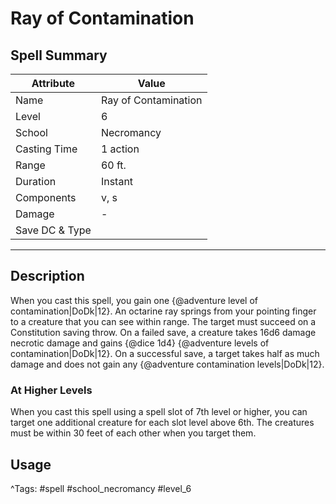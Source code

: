 # Ray of Contamination

## Spell Summary

| Attribute        | Value                  |
|------------------|------------------------|
| Name             | Ray of Contamination                 |
| Level            | 6                |
| School           | Necromancy          |
| Casting Time     | 1 action              |
| Range            | 60 ft.            |
| Duration         | Instant             |
| Components       | v, s             |
| Damage           | -               |
| Save DC & Type   |              |

---

## Description

When you cast this spell, you gain one {@adventure level of contamination|DoDk|12}. An octarine ray springs from your pointing finger to a creature that you can see within range. The target must succeed on a Constitution saving throw. On a failed save, a creature takes 16d6 damage necrotic damage and gains {@dice 1d4} {@adventure levels of contamination|DoDk|12}. On a successful save, a target takes half as much damage and does not gain any {@adventure contamination levels|DoDk|12}.

### At Higher Levels
When you cast this spell using a spell slot of 7th level or higher, you can target one additional creature for each slot level above 6th. The creatures must be within 30 feet of each other when you target them.

## Usage


^Tags: #spell #school_necromancy #level_6